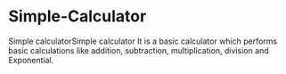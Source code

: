 # Simple-Calculator

Simple calculatorSimple calculator
It is a basic calculator which performs basic calculations like addition, subtraction, multiplication, division and Exponential.
